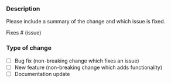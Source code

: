 ### Description

Please include a summary of the change and which issue is fixed.

Fixes # (issue)

### Type of change
- [ ] Bug fix (non-breaking change which fixes an issue)
- [ ] New feature (non-breaking change which adds functionality)
- [ ] Documentation update
